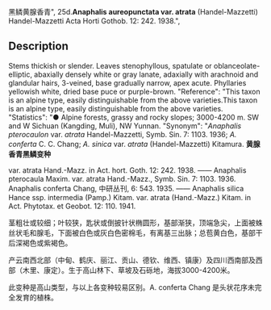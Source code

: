 黑鳞黄腺香青",
25d.**Anaphalis aureopunctata var. atrata** (Handel-Mazzetti) Handel-Mazzetti Acta Horti Gothob. 12: 242. 1938.",

## Description
Stems thickish or slender. Leaves stenophyllous, spatulate or oblanceolate-elliptic, abaxially densely white or gray lanate, adaxially with arachnoid and glandular hairs, 3-veined, base gradually narrow, apex acute. Phyllaries yellowish white, dried base puce or purple-brown.
  "Reference": "This taxon is an alpine type, easily distinguishable from the above varieties.This taxon is an alpine type, easily distinguishable from the above varieties.
  "Statistics": "● Alpine forests, grassy and rocky slopes; 3000-4200 m. SW and W Sichuan (Kangding, Muli), NW Yunnan.
  "Synonym": "*Anaphalis pterocaulon* var. *atrata* Handel-Mazzetti, Symb. Sin. 7: 1103. 1936; *A. conferta* C. C. Chang; *A. sinica* var. *atrata* (Handel-Mazzetti) Kitamura.
**黄腺香青黑鳞变种**

var. atrata Hand.-Mazz. in Act. hort. Goth. 12: 242. 1938. —— Anaphalis pterocaula Maxim. var. atrata Hand.-Mazz., Symb. Sin. 7: 1103. 1936. Anaphalis conferta Chang, 中研丛刊, 6: 543. 1935. —— Anaphalis silica Hance ssp. intermedia (Pamp.) Kitam. var. atrata (Hand.-Mazz.) Kitam. in Act. Phytotax. et Geobot. 12: 110. 1941.

茎粗壮或较细；叶较狭，匙状或倒披针状椭圆形，基部渐狭，顶端急尖，上面被蛛丝状毛和腺毛，下面被白色或灰白色密棉毛，有离基三出脉；总苞黄白色，基部干后深褐色或紫褐色。

产云南西北部（中甸、鹤庆、丽江、贡山、德钦、维西、镇康）及四川西南部及西部（木里、康定）。生于高山林下、草坡及石砾地，海拔3000-4200米。

此变种是高山类型，与以上各变种较易区别。A. conferta Chang 是头状花序未完全发育的植株。
